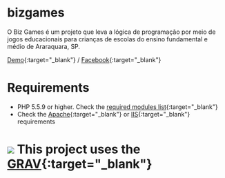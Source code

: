 # bizgames
O Biz Games é um projeto que leva a lógica de programação por meio de jogos educacionais para crianças de escolas do ensino fundamental e médio de Araraquara, SP.

[Demo](http://www.bizgames.com.br/){:target="_blank"} / [Facebook](https://www.facebook.com/bizgamesitec/){:target="_blank"}

# Requirements
- PHP 5.5.9 or higher. Check the [required modules list](https://learn.getgrav.org/basics/requirements#php-requirements){:target="_blank"}
- Check the [Apache](https://learn.getgrav.org/basics/requirements#apache-requirements){:target="_blank"} or [IIS](https://learn.getgrav.org/basics/requirements#iis-requirements){:target="_blank"} requirements

# ![](https://avatars1.githubusercontent.com/u/8237355?v=2&s=20) This project uses the [GRAV](https://github.com/getgrav/grav){:target="_blank"}
